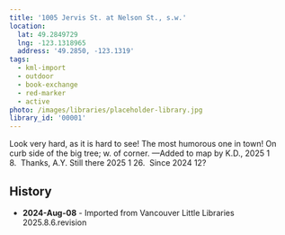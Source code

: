 ```yaml
---
title: '1005 Jervis St. at Nelson St., s.w.'
location:
  lat: 49.2849729
  lng: -123.1318965
  address: '49.2850, -123.1319'
tags:
  - kml-import
  - outdoor
  - book-exchange
  - red-marker
  - active
photo: /images/libraries/placeholder-library.jpg
library_id: '00001'
---
```

Look very hard, as it is hard to see!
The most humorous one in town!
On curb side of the big tree; w. of corner.
—Added to map by K.D., 2025 1 8.  Thanks, A.Y.
Still there 2025 1 26.  Since 2024 12?

## History
- **2024-Aug-08** - Imported from Vancouver Little Libraries 2025.8.6.revision
